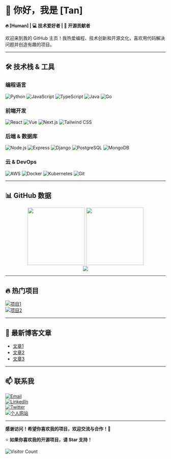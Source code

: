# 🚀 **你好，我是 [Tan]**  

**🔥 [Human] | 💻 技术爱好者 | 🎯 开源贡献者**  

欢迎来到我的 GitHub 主页！我热爱编程、技术创新和开源文化，喜欢用代码解决问题并创造有趣的项目。  

---

## **🛠️ 技术栈 & 工具**  

### **编程语言**  
![Python](https://img.shields.io/badge/Python-3776AB?style=flat&logo=python&logoColor=white)
![JavaScript](https://img.shields.io/badge/JavaScript-F7DF1E?style=flat&logo=javascript&logoColor=black)
![TypeScript](https://img.shields.io/badge/TypeScript-3178C6?style=flat&logo=typescript&logoColor=white)
![Java](https://img.shields.io/badge/Java-007396?style=flat&logo=java&logoColor=white)
![Go](https://img.shields.io/badge/Go-00ADD8?style=flat&logo=go&logoColor=white)

### **前端开发**  
![React](https://img.shields.io/badge/React-61DAFB?style=flat&logo=react&logoColor=black)
![Vue](https://img.shields.io/badge/Vue-4FC08D?style=flat&logo=vue.js&logoColor=white)
![Next.js](https://img.shields.io/badge/Next.js-000000?style=flat&logo=next.js&logoColor=white)
![Tailwind CSS](https://img.shields.io/badge/Tailwind%20CSS-06B6D4?style=flat&logo=tailwind-css&logoColor=white)

### **后端 & 数据库**  
![Node.js](https://img.shields.io/badge/Node.js-339933?style=flat&logo=node.js&logoColor=white)
![Express](https://img.shields.io/badge/Express-000000?style=flat&logo=express&logoColor=white)
![Django](https://img.shields.io/badge/Django-092E20?style=flat&logo=django&logoColor=white)
![PostgreSQL](https://img.shields.io/badge/PostgreSQL-4169E1?style=flat&logo=postgresql&logoColor=white)
![MongoDB](https://img.shields.io/badge/MongoDB-47A248?style=flat&logo=mongodb&logoColor=white)

### **云 & DevOps**  
![AWS](https://img.shields.io/badge/AWS-232F3E?style=flat&logo=amazon-aws&logoColor=white)
![Docker](https://img.shields.io/badge/Docker-2496ED?style=flat&logo=docker&logoColor=white)
![Kubernetes](https://img.shields.io/badge/Kubernetes-326CE5?style=flat&logo=kubernetes&logoColor=white)
![Git](https://img.shields.io/badge/Git-F05032?style=flat&logo=git&logoColor=white)

---

## **📊 GitHub 数据**  

<div align="center">
  <img height="180em" src="https://github-readme-stats.vercel.app/api?username=你的用户名&show_icons=true&theme=radical&count_private=true" />
  <img height="180em" src="https://github-readme-stats.vercel.app/api/top-langs/?username=你的用户名&layout=compact&theme=radical" />
</div>

<div align="center">
  <img src="https://github-profile-trophy.vercel.app/?username=你的用户名&theme=onedark&column=7" />
</div>

---

## **🔥 热门项目**  

[![项目1](https://github-readme-stats.vercel.app/api/pin/?username=你的用户名&repo=项目1&theme=radical)](https://github.com/你的用户名/项目1)  
[![项目2](https://github-readme-stats.vercel.app/api/pin/?username=你的用户名&repo=项目2&theme=radical)](https://github.com/你的用户名/项目2)  

---

## **📝 最新博客文章**  

- [文章1](链接)  
- [文章2](链接)  
- [文章3](链接)  

---

## **📫 联系我**  

[![Email](https://img.shields.io/badge/Email-你的邮箱-D14836?style=flat&logo=gmail&logoColor=white)](mailto:18961351314@163.com)  
[![LinkedIn](https://img.shields.io/badge/LinkedIn-你的LinkedIn-0077B5?style=flat&logo=linkedin&logoColor=white)](https://linkedin.com/in/你的LinkedIn)  
[![Twitter](https://img.shields.io/badge/Twitter-你的Twitter-1DA1F2?style=flat&logo=twitter&logoColor=white)](https://twitter.com/你的Twitter)  
[![个人网站](https://img.shields.io/badge/Website-你的网站-FF7139?style=flat&logo=google-chrome&logoColor=white)](https://你的网站)  

---

**感谢访问！希望你喜欢我的项目，欢迎交流与合作！🚀**  

⭐️ **如果你喜欢我的开源项目，请 Star 支持！**  

![Visitor Count](https://visitor-badge.laobi.icu/badge?page_id=你的用户名.你的用户名)  
